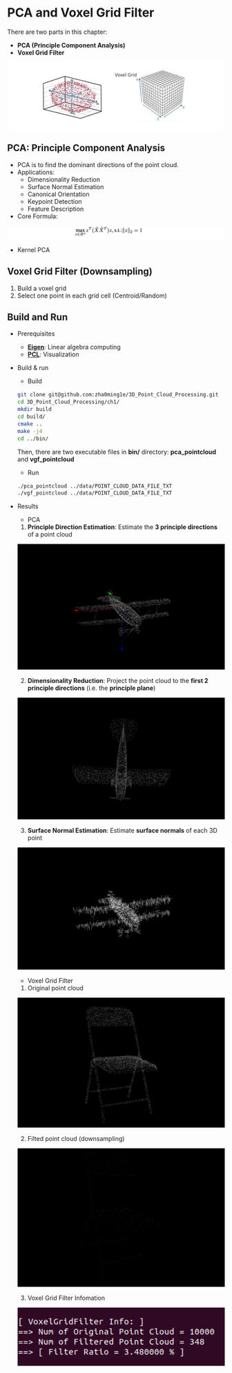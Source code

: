 # PCA and Voxel Grid Filter #

There are two parts in this chapter:
- **PCA (Principle Component Analysis)**
- **Voxel Grid Filter**

![image](image/pca_voxel.png)

## PCA: Principle Component Analysis
- PCA is to find the dominant directions of the point cloud.
- Applications:
  - Dimensionality Reduction
  - Surface Normal Estimation
  - Canonical Orientation
  - Keypoint Detection
  - Feature Description
- Core Formula:

![image](image/formula1.png)

- Kernel PCA

## Voxel Grid Filter (Downsampling)
1. Build a voxel grid
2. Select one point in each grid cell (Centroid/Random)

## Build and Run
- Prerequisites
  - [**Eigen**](http://eigen.tuxfamily.org/): Linear algebra computing
  - [**PCL**](https://pointclouds.org/): Visualization
- Build & run
  - Build
  ```bash
  git clone git@github.com:zha0ming1e/3D_Point_Cloud_Processing.git 
  cd 3D_Point_Cloud_Processing/ch1/ 
  mkdir build 
  cd build/ 
  cmake .. 
  make -j4 
  cd ../bin/   
  ```
  Then, there are two executable files in **bin/** directory: **pca_pointcloud** and **vgf_pointcloud**
  - Run
  ```bash
  ./pca_pointcloud ../data/POINT_CLOUD_DATA_FILE_TXT 
  ./vgf_pointcloud ../data/POINT_CLOUD_DATA_FILE_TXT 
  ```
- Results
  - PCA 
  
  1. **Principle Direction Estimation**: Estimate the **3 principle directions** of a point cloud 
    
  ![image](image/pca1.png) 
  
  2. **Dimensionality Reduction**: Project the point cloud to the **first 2 principle directions** (i.e. the **principle plane**) 
    
  ![image](image/pca2.png) 
  
  3. **Surface Normal Estimation**: Estimate **surface normals** of each 3D point 
    
  ![image](image/pca3.png) 
  

  - Voxel Grid Filter 
  
  1. Original point cloud 
    
  ![image](image/vgf1.png) 
  
  2. Filted point cloud (downsampling) 
    
  ![image](image/vgf2.png) 
  
  3. Voxel Grid Filter Infomation 
    
  ![image](image/vgf3.png)

